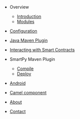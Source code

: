 * Overview
  * [Introduction](./introduction/index)
  * [Modules](./modules/index)

* [Configuration](./configuration/index)

* [Java Maven Plugin](./java/index)  

* [Interacting with Smart Contracts](./interact/index)

* SmartPy Maven Plugin
  * [Compile](./smartpy/compile/index)
  * [Deploy](./smartpy/deploy/index)

* [Android](./android/index) 

* [Camel component](./camel/index) 

* [About](./about/index)

* [Contact](./contact/index)  


